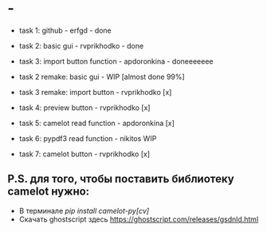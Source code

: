 # -
* task 1: github - erfgd - done
* task 2: basic gui - rvprikhodko - done
* task 3: import button function - apdoronkina - doneeeeeee

* task 2 remake: basic gui - WIP [almost done 99%]
* task 3 remake: import button - rvprikhodko [x]
* task 4: preview button - rvprikhodko [x]
* task 5: camelot read function - apdoronkina [x]
* task 6: pypdf3 read function - nikitos WIP
* task 7: camelot button - rvprikhodko [x]

## P.S. для того, чтобы поставить библиотеку camelot нужно:
* В терминале *pip install camelot-py[cv]*
* Скачать ghostscript здесь https://ghostscript.com/releases/gsdnld.html
